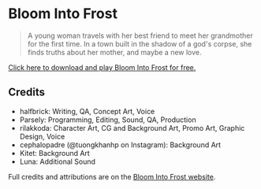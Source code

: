 # Bloom Into Frost

> A young woman travels with her best friend to meet her grandmother for the first time. In a town built in the shadow of a god's corpse, she finds truths about her mother, and maybe a new love.

[Click here to download and play Bloom Into Frost for free.](https://halfbrick.itch.io/bloom-into-frost)

## Credits
- halfbrick: Writing, QA, Concept Art, Voice
- Parsely: Programming, Editing, Sound, QA, Production
- rilakkoda: Character Art, CG and Background Art, Promo Art, Graphic Design, Voice
- cephalopadre (@tuongkhanhp on Instagram): Background Art
- Kitet: Background Art
- Luna: Additional Sound

Full credits and attributions are on the [Bloom Into Frost website](https://halfbrick.itch.io/bloom-into-frost).
